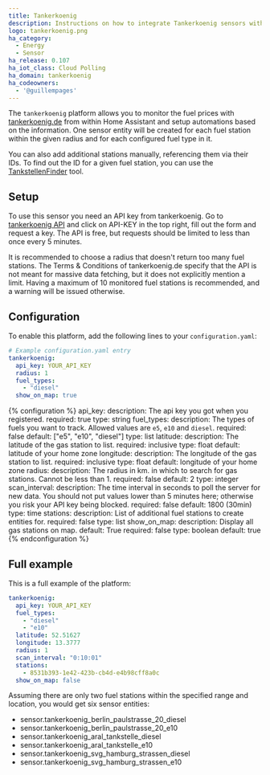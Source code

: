 ```yaml
---
title: Tankerkoenig
description: Instructions on how to integrate Tankerkoenig sensors within Home Assistant.
logo: tankerkoenig.png
ha_category:
  - Energy
  - Sensor
ha_release: 0.107
ha_iot_class: Cloud Polling
ha_domain: tankerkoenig
ha_codeowners:
  - '@guillempages'
---
```


The `tankerkoenig` platform allows you to monitor the fuel prices with [tankerkoenig.de](https://www.tankerkoenig.de/) from within Home Assistant and setup automations based on the information.
One sensor entity will be created for each fuel station within the given radius and for each configured fuel type in it.

You can also add additional stations manually, referencing them via their IDs. To find out the ID for a given fuel station, you can use the [TankstellenFinder](https://creativecommons.tankerkoenig.de/TankstellenFinder/index.html) tool.

## Setup

To use this sensor you need an API key from tankerkoenig. Go to [tankerkoenig API](https://creativecommons.tankerkoenig.de) and click on API-KEY in the top right, fill out the form and request a key. The API is free, but requests should be limited to less than once every 5 minutes.

It is recommended to choose a radius that doesn't return too many fuel stations. The Terms & Conditions of tankerkoenig.de specify that the API is not meant for massive data fetching, but it does not explicitly mention a limit. Having a maximum of 10 monitored fuel stations is recommended, and a warning will be issued otherwise.

## Configuration

To enable this platform, add the following lines to your `configuration.yaml`:

```yaml
# Example configuration.yaml entry
tankerkoenig:
  api_key: YOUR_API_KEY
  radius: 1
  fuel_types:
    - "diesel"
  show_on_map: true
```

{% configuration %}
api_key:
  description: The api key you got when you registered.
  required: true
  type: string
fuel_types:
  description: The types of fuels you want to track. Allowed values are `e5`, `e10` and `diesel`.
  required: false
  default: ["e5", "e10", "diesel"]
  type: list
latitude:
  description: The latitude of the gas station to list.
  required: inclusive
  type: float
  default: latitude of your home zone
longitude:
  description: The longitude of the gas station to list.
  required: inclusive
  type: float
  default: longitude of your home zone
radius:
  description: The radius in km. in which to search for gas stations. Cannot be less than 1.
  required: false
  default: 2
  type: integer
scan_interval:
  description: The time interval in seconds to poll the server for new data. You should not put values lower than 5 minutes here; otherwise you risk your API key being blocked.
  required: false
  default: 1800 (30min)
  type: time
stations:
  description: List of additional fuel stations to create entities for.
  required: false
  type: list
show_on_map:
  description: Display all gas stations on map.
  default: True
  required: false
  type: boolean
  default: true
{% endconfiguration %}

## Full example

This is a full example of the platform:

```yaml
tankerkoenig:
  api_key: YOUR_API_KEY
  fuel_types:
    - "diesel"
    - "e10"
  latitude: 52.51627
  longitude: 13.3777
  radius: 1
  scan_interval: "0:10:01"
  stations:
    - 8531b393-1e42-423b-cb4d-e4b98cff8a0c
  show_on_map: false
```

Assuming there are only two fuel stations within the specified range and location, you would get six sensor entities:
 * sensor.tankerkoenig_berlin_paulstrasse_20_diesel
 * sensor.tankerkoenig_berlin_paulstrasse_20_e10
 * sensor.tankerkoenig_aral_tankstelle_diesel
 * sensor.tankerkoenig_aral_tankstelle_e10
 * sensor.tankerkoenig_svg_hamburg_strassen_diesel
 * sensor.tankerkoenig_svg_hamburg_strassen_e10
